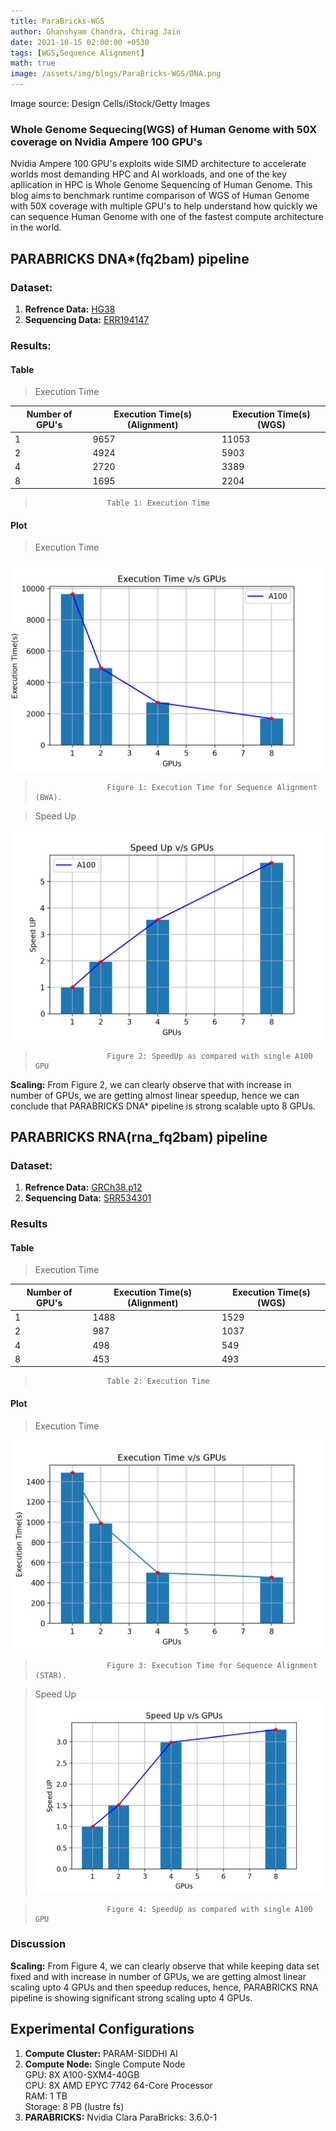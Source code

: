```yaml
---
title: ParaBricks-WGS
author: Ghanshyam Chandra, Chirag Jain
date: 2021-10-15 02:00:00 +0530
tags: [WGS,Sequence Alignment]
math: true
image: /assets/img/blogs/ParaBricks-WGS/DNA.png
---
```

Image source: Design Cells/iStock/Getty Images
### **Whole Genome Sequecing(WGS) of Human Genome with 50X coverage on Nvidia Ampere 100 GPU's**
Nvidia Ampere 100 GPU's exploits wide SIMD architecture to accelerate worlds most demanding HPC and AI workloads, and one of the key apllication in HPC is Whole Genome Sequencing of Human Genome. This blog aims to benchmark runtime comparison of WGS of Human Genome with 50X coverage with multiple GPU's to help understand how quickly we can sequence Human Genome with one of the fastest compute architecture in the world.
## PARABRICKS DNA*(fq2bam) pipeline

### Dataset:
1. **Refrence Data:** [HG38](https://github.com/broadinstitute/gatk/blob/master/src/test/resources/large/Homo_sapiens_assembly38.fasta.gz?raw=true)
2. **Sequencing Data:** [ERR194147](https://www.ebi.ac.uk/ena/browser/view/ERR194147?show=reads)

### Results:

#### Table
> Execution Time

| Number of GPU's     | Execution Time(s) (Alignment) | Execution Time(s) (WGS) |
| ----------- | ----------- | ----------- |
| 1      | 9657      |             11053      |
| 2   | 4924         |             5903       |
| 4   | 2720         |             3389       |
| 8   | 1695         |             2204       |

>                     Table 1: Execution Time

#### Plot

> Execution Time

![Execution Time](/assets/img/blogs/ParaBricks-WGS/BWA_Exec.png)
>                     Figure 1: Execution Time for Sequence Alignment (BWA).

> Speed Up

![Speed Up](/assets/img/blogs/ParaBricks-WGS/BWA_SpeedUp.png)

>                     Figure 2: SpeedUp as compared with single A100 GPU 

**Scaling:** From Figure 2, we can clearly observe that with increase in number of GPUs, we are getting almost linear speedup, hence we can conclude that PARABRICKS DNA* pipeline is strong scalable upto 8 GPUs.

## PARABRICKS RNA(rna_fq2bam) pipeline

### Dataset:
1. **Refrence Data:** [GRCh38.p12](https://www.ncbi.nlm.nih.gov/assembly/GCF_000001405.38/)
2. **Sequencing Data:** [SRR534301](https://www.ncbi.nlm.nih.gov/sra/?term=SRR534301)



### Results
#### Table
> Execution Time

| Number of GPU's     | Execution Time(s) (Alignment) | Execution Time(s) (WGS) |
| ----------- | ----------- | ----------- |
| 1      | 1488      |             1529     |
| 2   | 987         |             1037       |
| 4   | 498         |             549       |
| 8   | 453         |             493       |

>                     Table 2: Execution Time

#### Plot

> Execution Time

![Execution Time](/assets/img/blogs/ParaBricks-WGS/STAR_Exec.png)

>                     Figure 3: Execution Time for Sequence Alignment (STAR).

> Speed Up
![Speed Up](/assets/img/blogs/ParaBricks-WGS/STAR_SpeedUp.png)

>                     Figure 4: SpeedUp as compared with single A100 GPU 

### Discussion

**Scaling:** From Figure 4, we can clearly observe that while keeping data set fixed and with increase in number of GPUs, we are getting almost linear scaling upto 4 GPUs and then speedup reduces, hence, PARABRICKS RNA pipeline is showing significant strong scaling upto 4 GPUs.

## Experimental Configurations

1. **Compute Cluster:** PARAM-SIDDHI AI
2. **Compute Node:** Single Compute Node \
 GPU: 8X A100-SXM4-40GB \
 CPU: 8X AMD EPYC 7742 64-Core Processor \
 RAM: 1 TB \
Storage: 8 PB (lustre fs)
3. **PARABRICKS:** Nvidia Clara ParaBricks: 3.6.0-1

